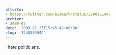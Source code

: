 ```yaml
---
alturls:
- https://twitter.com/bismark/status/2800151443
archive:
- 2009-07
date: '2009-07-23T15:45:42+00:00'
slug: '1248363942'
---
```


i hate politicians.

